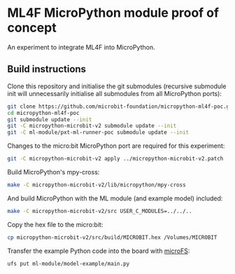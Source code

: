 # ML4F MicroPython module proof of concept

An experiment to integrate ML4F into MicroPython.


## Build instructions

Clone this repository and initialise the git submodules (recursive submodule
init will unnecessarily initialise all submodules from all MicroPython ports):

```bash
git clone https://github.com/microbit-foundation/micropython-ml4f-poc.git
cd micropython-ml4f-poc
git submodule update --init
git -C micropython-microbit-v2 submodule update --init
git -C ml-module/pxt-ml-runner-poc submodule update --init
```

Changes to the micro:bit MicroPython port are required for this experiment:

```bash
git -C micropython-microbit-v2 apply ../micropython-microbit-v2.patch
```

Build MicroPython's mpy-cross:

```bash
make -C micropython-microbit-v2/lib/micropython/mpy-cross
```

And build MicroPython with the ML module (and example model) included:

```bash
make -C micropython-microbit-v2/src USER_C_MODULES=../../..
```

Copy the hex file to the micro:bit:
```bash
cp micropython-microbit-v2/src/build/MICROBIT.hex /Volumes/MICROBIT
```

Transfer the example Python code into the board with
[microFS](https://github.com/ntoll/microfs):

```bash
ufs put ml-module/model-example/main.py
```
